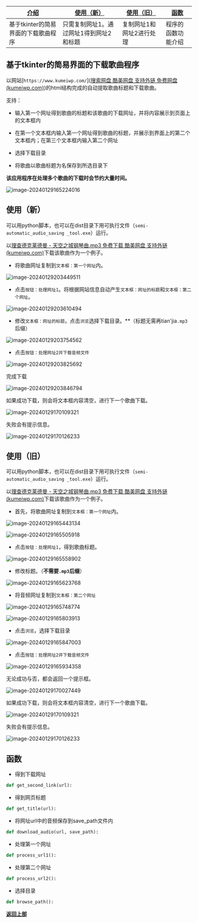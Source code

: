 | [介绍](#section1)                   | [使用（新）](#section2)                 | [使用（旧）](#section3)  | [函数](#section4)  |
| ----------------------------------- | --------------------------------------- | ------------------------ | ------------------ |
| 基于tkinter的简易界面的下载歌曲程序 | 只需复制网址1。通过网址1得到网址2和标题 | 复制网址1和网址2进行处理 | 程序的函数功能介绍 |



## **基于tkinter的简易界面的下载歌曲程序**<a name="section1"></a>

以网站[`https://www.kumeiwp.com/`]([搜索网盘 酷美网盘 支持外链 免费网盘 (kumeiwp.com)](https://www.kumeiwp.com/search.html))的html结构完成的自动提取歌曲标题和下载歌曲。

支持：

- 输入第一个网址得到歌曲的标题和该歌曲的下载网址，并将内容展示到页面上的文本框内

- 在第一个文本框内输入第一个网址得到歌曲的标题，并展示到界面上的第二个文本框内；在第三个文本框内输入第二个网址
- 选择下载目录
- 将歌曲以歌曲标题为名保存到所选目录下

**该应用程序在处理多个歌曲的下载时会节约大量时间。**



![image-20240129165224016](README.assets/image-20240129165224016.png)

## 使用（新）<a name="section2"></a>

可以用python脚本，也可以在dist目录下用可执行文件（`semi-automatic_audio_saving _tool.exe`）运行。

以[理查德克莱德曼 - 天空之城钢琴曲.mp3 免费下载 酷美网盘 支持外链 (kumeiwp.com)](https://www.kumeiwp.com/file/160494.html)下载该歌曲作为一个例子。

- 将歌曲网址复制到`文本框：第一个网址`内。

![image-20240129203449511](README.assets/image-20240129203449511.png)

- 点击`按钮：处理网址1`。将根据网站信息自动产生`文本框：网址的标题`和`文本框：第二个网址`。

![image-20240129203610494](README.assets/image-20240129203610494.png)

- 修改`文本框：网址的标题`，点击`浏览`选择下载目录。**（标题无需再tian'jia`.mp3`后缀）

![image-20240129203754562](README.assets/image-20240129203754562.png)

- 点击`按钮：处理网址2并下载音频文件`

![image-20240129203825692](README.assets/image-20240129203825692.png)

完成下载

![image-20240129203846794](README.assets/image-20240129203846794.png)

如果成功下载，则会将文本框内容清空，进行下一个歌曲下载。

![image-20240129170109321](README.assets/image-20240129170109321.png)

失败会有提示信息。

![image-20240129170126233](README.assets/image-20240129170126233.png)

## 使用（旧）<a name="section3"></a>

可以用python脚本，也可以在dist目录下用可执行文件（`semi-automatic_audio_saving _tool.exe`）运行。

以[理查德克莱德曼 - 天空之城钢琴曲.mp3 免费下载 酷美网盘 支持外链 (kumeiwp.com)](https://www.kumeiwp.com/file/160494.html)下载该歌曲作为一个例子。

- 首先，将歌曲网址复制到`文本框：第一个网址`内。

![image-20240129165443134](README.assets/image-20240129165443134.png)

![image-20240129165505918](README.assets/image-20240129165505918.png)

- 点击`按钮：处理网址1`，得到歌曲标题。

![image-20240129165558902](README.assets/image-20240129165558902.png)

- 修改标题。（**不需要`.mp3`后缀**）

![image-20240129165623768](README.assets/image-20240129165623768.png)

- 将音频网址复制到`文本框：第二个网址`

![image-20240129165748774](README.assets/image-20240129165748774.png)

![image-20240129165803913](README.assets/image-20240129165803913.png)

- 点击`浏览`，选择下载目录

![image-20240129165847003](README.assets/image-20240129165847003.png)

- 点击`按钮：处理网址2并下载音频文件`

![image-20240129165934358](README.assets/image-20240129165934358.png)

无论成功与否，都会返回一个提示框。

![image-20240129170027449](README.assets/image-20240129170027449.png)

如果成功下载，则会将文本框内容清空，进行下一个歌曲下载。

![image-20240129170109321](README.assets/image-20240129170109321.png)

失败会有提示信息。

![image-20240129170126233](README.assets/image-20240129170126233.png)

## 函数<a name="section4"></a>

- 得到下载网址

```python
def get_second_link(url):
```

- 得到网页标题

```python
def get_title(url):
```

- 将网址url中的音频保存到save_path文件内

```python
def download_audio(url, save_path):
```

- 处理第一个网址

```python
def process_url1():
```

- 处理第二个网址

```python
def process_url2():
```

- 选择目录

```python
def browse_path():
```



[**返回上部**](#section1)